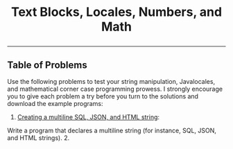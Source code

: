 # <p align="center">Text Blocks, Locales, Numbers, and Math</p>
---
## Table of Problems
Use the following problems to test your string manipulation, Javalocales, and 
mathematical corner case programming prowess. I strongly encourage you to give each problem a try before you turn to the solutions and download the example programs:

1. [Creating a multiline SQL, JSON, and HTML string](https://github.com/dghuuloc/Java-Programming-Language/blob/main/Java-Coding-Problems/Contents/Part-1/Problems/problem-1.md):

Write a program that declares a multiline string (for instance, SQL, JSON, and HTML strings).
2.
